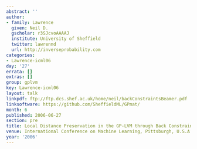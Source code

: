 ```yaml
---
abstract: ''
author:
- family: Lawrence
  given: Neil D.
  gscholar: r3SJcvoAAAAJ
  institute: University of Sheffield
  twitter: lawrennd
  url: http://inverseprobability.com
categories:
- Lawrence-icml06
day: '27'
errata: []
extras: []
group: gplvm
key: Lawrence-icml06
layout: talk
linkpdf: ftp://ftp.dcs.shef.ac.uk/home/neil/backConstraintsBeamer.pdf
linksoftware: https://github.com/SheffieldML/GPmat/
month: 6
published: 2006-06-27
section: pre
title: Local Distance Preservation in the GP-LVM through Back Constraints
venue: International Conference on Machine Learning, Pittsburgh, U.S.A.
year: '2006'
---
```

